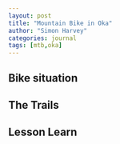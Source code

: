 ```yaml
---
layout: post
title: "Mountain Bike in Oka"
author: "Simon Harvey"
categories: journal
tags: [mtb,oka]
---
```




## Bike situation



## The Trails


## Lesson Learn
